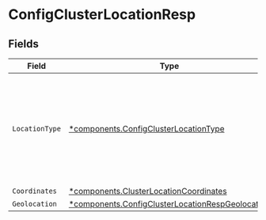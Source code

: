 # ConfigClusterLocationResp


## Fields

| Field                                                                                                                                                      | Type                                                                                                                                                       | Required                                                                                                                                                   | Description                                                                                                                                                |
| ---------------------------------------------------------------------------------------------------------------------------------------------------------- | ---------------------------------------------------------------------------------------------------------------------------------------------------------- | ---------------------------------------------------------------------------------------------------------------------------------------------------------- | ---------------------------------------------------------------------------------------------------------------------------------------------------------- |
| `LocationType`                                                                                                                                             | [*components.ConfigClusterLocationType](../../models/components/configclusterlocationtype.md)                                                              | :heavy_minus_sign:                                                                                                                                         | - NOT_CONFIGURED: not configured location type<br/> - COORDINATES: coordinates: latitude & longitude info<br/> - GEOLOCATION: geolocation: zip code & country info |
| `Coordinates`                                                                                                                                              | [*components.ClusterLocationCoordinates](../../models/components/clusterlocationcoordinates.md)                                                            | :heavy_minus_sign:                                                                                                                                         | N/A                                                                                                                                                        |
| `Geolocation`                                                                                                                                              | [*components.ConfigClusterLocationRespGeolocation](../../models/components/configclusterlocationrespgeolocation.md)                                        | :heavy_minus_sign:                                                                                                                                         | N/A                                                                                                                                                        |